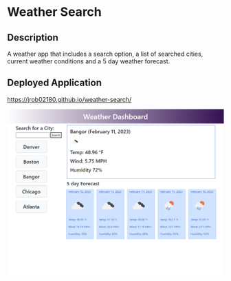 # Weather Search

## Description

A weather app that includes a search option, a list of searched cities, current weather conditions and a 5 day weather forecast.

## Deployed Application

https://jrob02180.github.io/weather-search/

![Screenshot](./assets/images/weather-dashboard-screenshot.png)